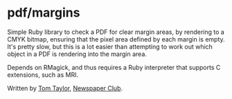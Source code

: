 pdf/margins
==

Simple Ruby library to check a PDF for clear margin areas, by rendering to
a CMYK bitmap, ensuring that the pixel area defined by each margin is empty.
It's pretty slow, but this is a lot easier than attempting to work out which
object in a PDF is rendering into the margin area.

Depends on RMagick, and thus requires a Ruby interpreter that supports
C extensions, such as MRI.

Written by [Tom Taylor](http://scraplab.net), [Newspaper Club](http://www.newspaperclub.com).
